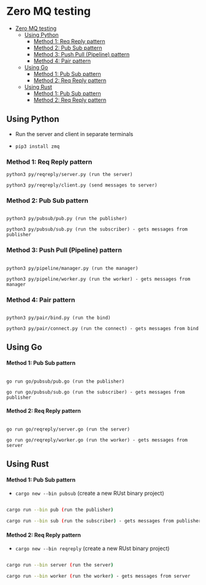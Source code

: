 # Zero MQ testing

- [Zero MQ testing](#zero-mq-testing)
  - [Using Python](#using-python)
    - [Method 1: Req Reply pattern](#method-1-req-reply-pattern)
    - [Method 2: Pub Sub pattern](#method-2-pub-sub-pattern)
    - [Method 3: Push Pull (Pipeline) pattern](#method-3-push-pull-pipeline-pattern)
    - [Method 4: Pair pattern](#method-4-pair-pattern)
  - [Using Go](#using-go)
      - [Method 1: Pub Sub pattern](#method-1-pub-sub-pattern)
      - [Method 2: Req Reply pattern](#method-2-req-reply-pattern)
  - [Using Rust](#using-rust)
      - [Method 1: Pub Sub pattern](#method-1-pub-sub-pattern-1)
      - [Method 2: Req Reply pattern](#method-2-req-reply-pattern-1)

## Using Python

- Run the server and client in separate terminals 

- `pip3 install zmq`

### Method 1: Req Reply pattern

```
python3 py/reqreply/server.py (run the server)

python3 py/reqreply/client.py (send messages to server)

```

### Method 2: Pub Sub pattern

```

python3 py/pubsub/pub.py (run the publisher)

python3 py/pubsub/sub.py (run the subscriber) - gets messages from publisher

```

### Method 3: Push Pull (Pipeline) pattern

```

python3 py/pipeline/manager.py (run the manager)

python3 py/pipeline/worker.py (run the worker) - gets messages from manager

```

### Method 4: Pair pattern

```

python3 py/pair/bind.py (run the bind)

python3 py/pair/connect.py (run the connect) - gets messages from bind

```

## Using Go


#### Method 1: Pub Sub pattern

```

go run go/pubsub/pub.go (run the publisher)

go run go/pubsub/sub.go (run the subscriber) - gets messages from publisher

```

#### Method 2: Req Reply pattern

```

go run go/reqreply/server.go (run the server)

go run go/reqreply/worker.go (run the worker) - gets messages from server

```


## Using Rust

#### Method 1: Pub Sub pattern

- `cargo new --bin pubsub` (create a new RUst binary project)

```bash

cargo run --bin pub (run the publisher)

cargo run --bin sub (run the subscriber) - gets messages from publisher

```

#### Method 2: Req Reply pattern

- `cargo new --bin reqreply` (create a new RUst binary project)

```bash

cargo run --bin server (run the server)

cargo run --bin worker (run the worker) - gets messages from server

```
